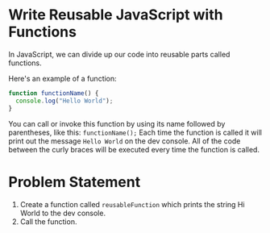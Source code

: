 # Write Reusable JavaScript with Functions
In JavaScript, we can divide up our code into reusable parts called functions.

Here's an example of a function:
```javascript
function functionName() {
  console.log("Hello World");
}
```
You can call or invoke this function by using its name followed by parentheses, like this: ```functionName();``` Each time the function is called it will print out the message ```Hello World``` on the dev console. All of the code between the curly braces will be executed every time the function is called.

# Problem Statement
1. Create a function called ```reusableFunction``` which prints the string Hi World to the dev console.
2. Call the function.

